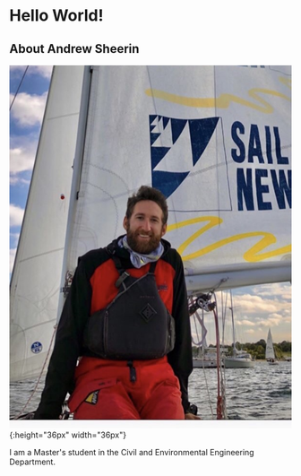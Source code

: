 # Hello World! 

## About Andrew Sheerin

![Banner Image](/images/me.jpg?raw=True){:height="36px" width="36px"}

I am a Master's student in the Civil and Environmental Engineering Department. 


